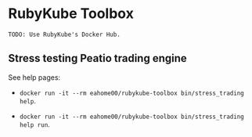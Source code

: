 # RubyKube Toolbox

`TODO: Use RubyKube's Docker Hub.`

## Stress testing Peatio trading engine

See help pages:

* `docker run -it --rm eahome00/rubykube-toolbox bin/stress_trading help`.

* `docker run -it --rm eahome00/rubykube-toolbox bin/stress_trading help run`.
